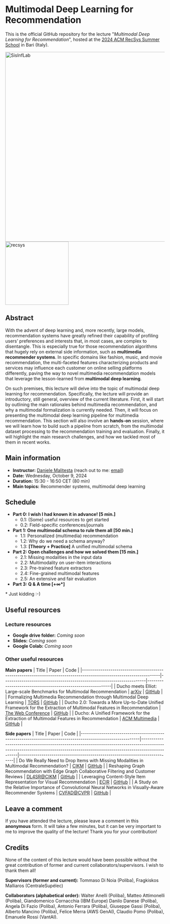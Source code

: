# Multimodal Deep Learning for Recommendation

This is the official GitHub repository for the lecture "_Multimodal Deep Learning for Recommendation_", hosted at the [2024 ACM RecSys Summer School](https://acmrecsys.github.io/rsss2024/) in Bari (Italy).

<div>
  <img src="https://recsys.acm.org/wp-content/uploads/2023/11/RecSysBanner_1000_180.png" alt="SisInfLab" width="600">
  <img src="https://recsys.acm.org/wp-content/uploads/2020/07/Recsys-OG.png" alt="recsys" width="200">
</div>

## Abstract

With the advent of deep learning and, more recently, large models, recommendation systems have greatly refined their capability of profiling users’ preferences and interests that, in most cases, are complex to disentangle. This is especially true for those recommendation algorithms that hugely rely on external side information, such as **multimedia recommender systems**. In specific domains like fashion, music, and movie recommendation, the multi-faceted features characterizing products and services may influence each customer on online selling platforms differently, paving the way to novel multimedia recommendation models that leverage the lesson-learned from **multimodal deep learning**. 

On such premises, this lecture will delve into the topic of multimodal deep learning for recommendation. Specifically, the lecture will provide an introductory, still general, overview of the current literature. First, it will start by outlining the main rationales behind multimedia recommendation, and why a multimodal formalization is currently needed. Then, it will focus on presenting the multimodal deep learning pipeline for multimedia recommendation. This section will also involve an **hands-on** session, where we will learn how to build such a pipeline from scratch, from the multimodal dataset processing to the recommendation training and evaluation. Finally, it will highlight the main research challenges, and how we tackled most of them in recent works.

## Main information

* **Instructor:** [Daniele Malitesta](https://danielemalitesta.github.io/) (reach out to me: [email](mailto:d.malitesta@gmail.com))
* **Date:** Wednesday, October 9, 2024
* **Duration:** 15:30 - 16:50 CET (80 min)
* **Main topics:** Recommender systems, multimodal deep learning

## Schedule

* **Part 0: I wish I had known it in advance! [5 min.]**
  * 0.1: (Some) useful resources to get started
  * 0.2: Field-specific conferences/journals
* **Part 1: One multimodal schema to rule them all [50 min.]**
  * 1.1: Personalized (multimedia) recommendation
  * 1.2: Why do we need a schema anyway?
  * 1.3: **[Theory + Practice]** A unified multimodal schema
* **Part 2: Open challenges and how we solved them [15 min.]**
  * 2.1: Missing modalities in the input data
  * 2.2: Multimodality on user-item interactions
  * 2.3: Pre-trained feature extractors
  * 2.4: Fine-grained multimodal features
  * 2.5: An extensive and fair evaluation
* **Part 3: Q & A time [+∞\*]**

\* Just kidding :-) 

## Useful resources

### Lecture resources
* **Google drive folder:** _Coming soon_
* **Slides:** _Coming soon_
* **Google Colab:** _Coming soon_

### Other useful resources

**Main papers**
| Title                                                                                                              | Paper                                                                | Code                                                       |
|--------------------------------------------------------------------------------------------------------------------|----------------------------------------------------------------------|------------------------------------------------------------|
| Ducho meets Elliot: Large-scale Benchmarks for Multimodal Recommendation                                           | [arXiv](https://arxiv.org/abs/2409.15857)                            | [GitHub](https://github.com/sisinflab/Ducho-meets-Elliot)  |
| Formalizing Multimedia Recommendation through Multimodal Deep Learning                                             | [TORS](https://dl.acm.org/doi/10.1145/3662738)                       | [GitHub](https://github.com/sisinflab/Formal-MultiMod-Rec) |
| Ducho 2.0: Towards a More Up-to-Date Unified Framework for the Extraction of Multimodal Features in Recommendation | [The Web Conference](https://dl.acm.org/doi/10.1145/3589335.3651440) | [GitHub](https://github.com/sisinflab/Ducho)               |
| Ducho: A Unified Framework for the Extraction of Multimodal Features in Recommendation                             | [ACM Multimedia](https://dl.acm.org/doi/10.1145/3581783.3613458)     | [GitHub](https://github.com/sisinflab/Ducho)               |

**Side papers**
| Title                                                                                                     | Paper                                                                                                                                                                       | Code                                                                      |
|-----------------------------------------------------------------------------------------------------------|-----------------------------------------------------------------------------------------------------------------------------------------------------------------------------|---------------------------------------------------------------------------|
| Do We Really Need to Drop Items with Missing Modalities in Multimodal Recommendation?                     | [CIKM](https://arxiv.org/abs/2408.11767)                                                                                                                                    | [GitHub](https://github.com/sisinflab/Graph-Missing-Modalities)           |
| Reshaping Graph Recommendation with Edge Graph Collaborative Filtering and Customer Reviews               | [DL4SR@CIKM](https://ceur-ws.org/Vol-3317/Paper7.pdf)                                                                                                                       | [GitHub](https://github.com/sisinflab/Edge-Graph-Collaborative-Filtering) |
| Leveraging Content-Style Item Representation for Visual Recommendation                                    | [ECIR](https://www.researchgate.net/publication/359723533_Leveraging_Content-Style_Item_Representation_for_Visual_Recommendationf)                                          | [GitHub](https://github.com/sisinflab/Ducho)                              |
| A Study on the Relative Importance of Convolutional Neural Networks in Visually-Aware Recommender Systems | [CVFAD@CVPR](https://openaccess.thecvf.com/content/CVPR2021W/CVFAD/papers/Deldjoo_A_Study_on_the_Relative_Importance_of_Convolutional_Neural_Networks_CVPRW_2021_paper.pdf) | [GitHub](https://github.com/sisinflab/CNNs-in-VRSs)                       |

## Leave a comment
If you have attended the lecture, please leave a comment in this **anonymous** form. It will take a few minutes, but it can be very important to me to improve the quality of the lecture! Thank you for your contribution!

## Credits

None of the content of this lecture would have been possible without the great contribution of former and current collaborators/supervisors. I wish to thank them all!

**Supervisors (former and current):** Tommaso Di Noia (Poliba), Fragkiskos Malliaros (CentraleSupélec)

**Collaborators (alphabetical order):** Walter Anelli (Poliba), Matteo Attimonelli (Poliba), Giandomenico Cornacchia (IBM Europe) Danilo Danese (Poliba), Angela Di Fazio (Poliba), Antonio Ferrara (Poliba), Giuseppe Gassi (Poliba), Alberto Mancino (Poliba), Felice Merra (AWS GenAI), Claudio Pomo (Poliba), Emanuele Rossi (VantAI).

